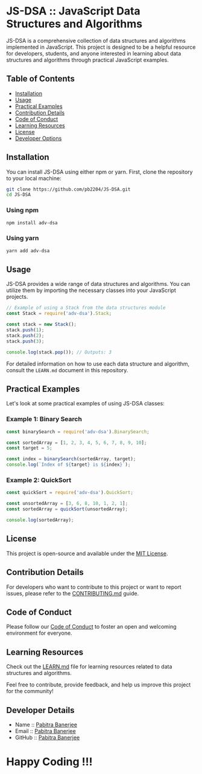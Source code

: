 # JS-DSA :: JavaScript Data Structures and Algorithms

JS-DSA is a comprehensive collection of data structures and algorithms implemented in JavaScript. This project is designed to be a helpful resource for developers, students, and anyone interested in learning about data structures and algorithms through practical JavaScript examples.

## Table of Contents

- [Installation](#installation)
- [Usage](#usage)
- [Practical Examples](#practical-examples)
- [Contribution Details](CONTRIBUTING.md)
- [Code of Conduct](CODE_OF_CONDUCT.md)
- [Learning Resources](LEARN.md)
- [License](#license)
- [Developer Options](#developer-options)

## Installation

You can install JS-DSA using either npm or yarn. First, clone the repository to your local machine:

```bash
git clone https://github.com/pb2204/JS-DSA.git
cd JS-DSA
```

### Using npm

```bash
npm install adv-dsa
```

### Using yarn

```bash
yarn add adv-dsa
```

## Usage

JS-DSA provides a wide range of data structures and algorithms. You can utilize them by importing the necessary classes into your JavaScript projects.

```javascript
// Example of using a Stack from the data structures module
const Stack = require('adv-dsa').Stack;

const stack = new Stack();
stack.push(1);
stack.push(2);
stack.push(3);

console.log(stack.pop()); // Outputs: 3
```

For detailed information on how to use each data structure and algorithm, consult the `LEARN.md` document in this repository.

## Practical Examples

Let's look at some practical examples of using JS-DSA classes:

### Example 1: Binary Search

```javascript
const binarySearch = require('adv-dsa').BinarySearch;

const sortedArray = [1, 2, 3, 4, 5, 6, 7, 8, 9, 10];
const target = 5;

const index = binarySearch(sortedArray, target);
console.log(`Index of ${target} is ${index}`);
```

### Example 2: QuickSort

```javascript
const quickSort = require('adv-dsa').QuickSort;

const unsortedArray = [3, 6, 8, 10, 1, 2, 1];
const sortedArray = quickSort(unsortedArray);

console.log(sortedArray);
```

## License

This project is open-source and available under the [MIT License](LICENSE).

## Contribution Details

For developers who want to contribute to this project or want to report issues, please refer to the [CONTRIBUTING.md](CONTRIBUTING.md) guide.

## Code of Conduct

Please follow our [Code of Conduct](CODE_OF_CONDUCT.md) to foster an open and welcoming environment for everyone.

## Learning Resources

Check out the [LEARN.md](LEARN.md) file for learning resources related to data structures and algorithms.

Feel free to contribute, provide feedback, and help us improve this project for the community!

## Developer Details

- Name :: [Pabitra Banerjee](https://pabitrabanerjee.me)
- Email :: [Pabitra Banerjee](mailto:rockstarpabitra2204@gmail.com)
- GitHub :: [Pabitra Banerjee](https://github.com/PB2204)

# Happy Coding !!!

